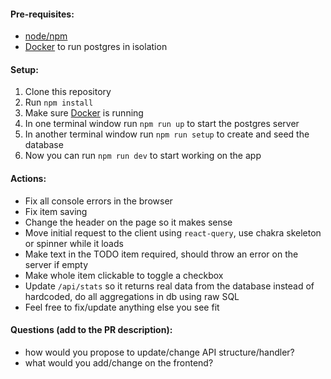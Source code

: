 #### Pre-requisites:
- [node/npm](https://nodejs.org/en/)
- [Docker](https://www.docker.com/products/docker-desktop/) to run postgres in isolation

#### Setup:
1. Clone this repository
2. Run `npm install`
3. Make sure [Docker](https://www.docker.com/products/docker-desktop/) is running
4. In one terminal window run `npm run up` to start the postgres server
5. In another terminal window run `npm run setup` to create and seed the database
6. Now you can run `npm run dev` to start working on the app

#### Actions:
- Fix all console errors in the browser
- Fix item saving
- Change the header on the page so it makes sense
- Move initial request to the client using `react-query`, use chakra skeleton or spinner while it loads
- Make text in the TODO item required, should throw an error on the server if empty
- Make whole item clickable to toggle a checkbox
- Update `/api/stats` so it returns real data from the database instead of hardcoded, do all aggregations in db using raw SQL
- Feel free to fix/update anything else you see fit

#### Questions (add to the PR description):
- how would you propose to update/change API structure/handler?
- what would you add/change on the frontend?
